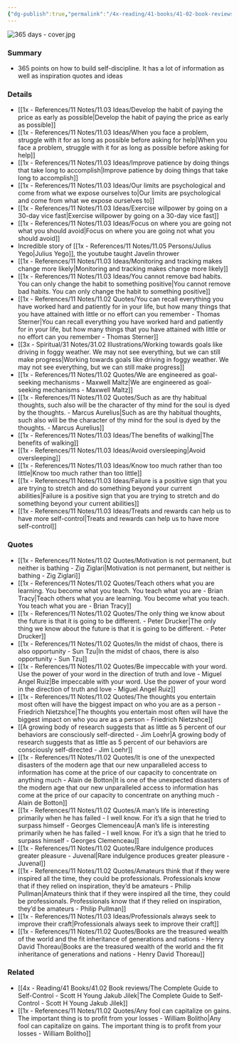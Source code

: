 ```yaml
---
{"dg-publish":true,"permalink":"/4x-reading/41-books/41-02-book-reviews/365-days-with-self-discipline-martin-meadows/","title":"365 Days with Self-Discipline - Martin Meadows","created":"2025-01-14T22:09:43.924+03:00","updated":"2025-01-14T22:09:43.924+03:00"}
---
```


![365 days - cover.jpg](/img/user/4x%20-%20Reading/41%20Books/41.03%20Cover%20images/365%20days%20-%20cover.jpg)
### Summary
- 365 points on how to build self-discipline. It has a lot of information as well as inspiration quotes and ideas

### Details
- [[1x - References/11 Notes/11.03 Ideas/Develop the habit of paying the price as early as possible\|Develop the habit of paying the price as early as possible]]
- [[1x - References/11 Notes/11.03 Ideas/When you face a problem, struggle with it for as long as possible before asking for help\|When you face a problem, struggle with it for as long as possible before asking for help]]
- [[1x - References/11 Notes/11.03 Ideas/Improve patience by doing things that take long to accomplish\|Improve patience by doing things that take long to accomplish]]
- [[1x - References/11 Notes/11.03 Ideas/Our limits are psychological and come from what we expose ourselves to\|Our limits are psychological and come from what we expose ourselves to]]
- [[1x - References/11 Notes/11.03 Ideas/Exercise willpower by going on a 30-day vice fast\|Exercise willpower by going on a 30-day vice fast]]
- [[1x - References/11 Notes/11.03 Ideas/Focus on where you are going not what you should avoid\|Focus on where you are going not what you should avoid]]
- Incredible story of [[1x - References/11 Notes/11.05 Persons/Julius Yego\|Julius Yego]], the youtube taught Javelin thrower
- [[1x - References/11 Notes/11.03 Ideas/Monitoring and tracking makes change more likely\|Monitoring and tracking makes change more likely]]
- [[1x - References/11 Notes/11.03 Ideas/You cannot remove bad habits. You can only change the habit to something positive\|You cannot remove bad habits. You can only change the habit to something positive]]
- [[1x - References/11 Notes/11.02 Quotes/You can recall everything you have worked hard and patiently for in your life, but how many things that you have attained with little or no effort can you remember - Thomas Sterner\|You can recall everything you have worked hard and patiently for in your life, but how many things that you have attained with little or no effort can you remember - Thomas Sterner]]
- [[3x - Spiritual/31 Notes/31.02 Illustrations/Working towards goals like driving in foggy weather. We may not see everything, but we can still make progress\|Working towards goals like driving in foggy weather. We may not see everything, but we can still make progress]]
- [[1x - References/11 Notes/11.02 Quotes/We are engineered as goal-seeking mechanisms - Maxwell Maltz\|We are engineered as goal-seeking mechanisms - Maxwell Maltz]]
- [[1x - References/11 Notes/11.02 Quotes/Such as are thy habitual thoughts, such also will be the character of thy mind for the soul is dyed by the thoughts. - Marcus Aurelius\|Such as are thy habitual thoughts, such also will be the character of thy mind for the soul is dyed by the thoughts. - Marcus Aurelius]]
- [[1x - References/11 Notes/11.03 Ideas/The benefits of walking\|The benefits of walking]]
- [[1x - References/11 Notes/11.03 Ideas/Avoid oversleeping\|Avoid oversleeping]]
- [[1x - References/11 Notes/11.03 Ideas/Know too much rather than too little\|Know too much rather than too little]]
- [[1x - References/11 Notes/11.03 Ideas/Failure is a positive sign that you are trying to stretch and do something beyond your current abilities\|Failure is a positive sign that you are trying to stretch and do something beyond your current abilities]]
- [[1x - References/11 Notes/11.03 Ideas/Treats and rewards can help us to have more self-control\|Treats and rewards can help us to have more self-control]]


### Quotes
- [[1x - References/11 Notes/11.02 Quotes/Motivation is not permanent, but neither is bathing - Zig Ziglari\|Motivation is not permanent, but neither is bathing - Zig Ziglari]]
- [[1x - References/11 Notes/11.02 Quotes/Teach others what you are learning. You become what you teach. You teach what you are - Brian Tracy\|Teach others what you are learning. You become what you teach. You teach what you are - Brian Tracy]]
- [[1x - References/11 Notes/11.02 Quotes/The only thing we know about the future is that it is going to be different. - Peter Drucker\|The only thing we know about the future is that it is going to be different. - Peter Drucker]]
- [[1x - References/11 Notes/11.02 Quotes/In the midst of chaos, there is also opportunity - Sun Tzu\|In the midst of chaos, there is also opportunity - Sun Tzu]]
- [[1x - References/11 Notes/11.02 Quotes/Be impeccable with your word. Use the power of your word in the direction of truth and love - Miguel Angel Ruiz\|Be impeccable with your word. Use the power of your word in the direction of truth and love - Miguel Angel Ruiz]]
- [[1x - References/11 Notes/11.02 Quotes/The thoughts you entertain most often will have the biggest impact on who you are as a person - Friedrich Nietzshce\|The thoughts you entertain most often will have the biggest impact on who you are as a person - Friedrich Nietzshce]]
- [[A growing body of research suggests that as little as 5 percent of our behaviors are consciously self-directed - Jim Loehr\|A growing body of research suggests that as little as 5 percent of our behaviors are consciously self-directed - Jim Loehr]]
- [[1x - References/11 Notes/11.02 Quotes/It is one of the unexpected disasters of the modern age that our new unparalleled access to information has come at the price of our capacity to concentrate on anything much - Alain de Botton\|It is one of the unexpected disasters of the modern age that our new unparalleled access to information has come at the price of our capacity to concentrate on anything much - Alain de Botton]]
- [[1x - References/11 Notes/11.02 Quotes/A man’s life is interesting primarily when he has failed - I well know. For it’s a sign that he tried to surpass himself - Georges Clemenceau\|A man’s life is interesting primarily when he has failed - I well know. For it’s a sign that he tried to surpass himself - Georges Clemenceau]]
- [[1x - References/11 Notes/11.02 Quotes/Rare indulgence produces greater pleasure - Juvenal\|Rare indulgence produces greater pleasure - Juvenal]]
- [[1x - References/11 Notes/11.02 Quotes/Amateurs think that if they were inspired all the time, they could be professionals. Professionals know that if they relied on inspiration, they’d be amateurs - Philip Pullman\|Amateurs think that if they were inspired all the time, they could be professionals. Professionals know that if they relied on inspiration, they’d be amateurs - Philip Pullman]]
- [[1x - References/11 Notes/11.03 Ideas/Professionals always seek to improve their craft\|Professionals always seek to improve their craft]]
- [[1x - References/11 Notes/11.02 Quotes/Books are the treasured wealth of the world and the fit inheritance of generations and nations - Henry David Thoreau\|Books are the treasured wealth of the world and the fit inheritance of generations and nations - Henry David Thoreau]]

### Related
- [[4x - Reading/41 Books/41.02 Book reviews/The Complete Guide to Self-Control - Scott H Young Jakub Jilek\|The Complete Guide to Self-Control - Scott H Young Jakub Jilek]]
- [[1x - References/11 Notes/11.02 Quotes/Any fool can capitalize on gains. The important thing is to profit from your losses - William Bolitho\|Any fool can capitalize on gains. The important thing is to profit from your losses - William Bolitho]]
